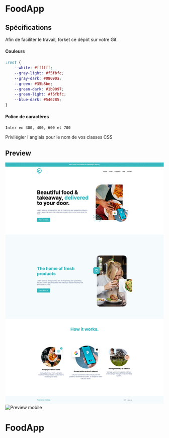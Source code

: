 # FoodApp

## Spécifications

Afin de faciliter le travail, forket ce dépôt sur votre Git.

#### Couleurs

```css
:root {
    --white: #ffffff;
    --gray-light: #f5fbfc;
    --gray-dark: #08090a;
    --green: #35b8be;
    --green-dark: #1b9097;
    --green-light: #f5fbfc;
    --blue-dark: #546285;
}
```

#### Police de caractères

```
Inter en 300, 400, 600 et 700
```

Privilégier l'anglais pour le nom de vos classes CSS

## Preview

![Preview desktop](preview_desktop.png)
![Preview mobile](preview_mobile.png)
# FoodApp
